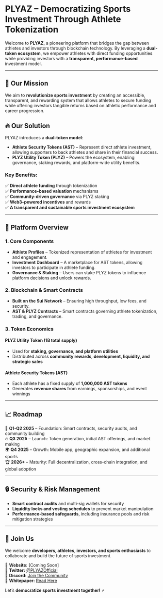 # PLYAZ – Democratizing Sports Investment Through Athlete Tokenization  

Welcome to **PLYAZ**, a pioneering platform that bridges the gap between athletes and investors through blockchain technology. By leveraging a **dual-token ecosystem**, we empower athletes with direct funding opportunities while providing investors with a **transparent, performance-based** investment model.

---

## 🌟 Our Mission  
We aim to **revolutionize sports investment** by creating an accessible, transparent, and rewarding system that allows athletes to secure funding while offering investors tangible returns based on athletic performance and career progression.

## 🔥 Our Solution  
PLYAZ introduces a **dual-token model**:  

- **Athlete Security Tokens (AST)** – Represent direct athlete investment, allowing supporters to back athletes and share in their financial success.  
- **PLYZ Utility Token (PLYZ)** – Powers the ecosystem, enabling governance, staking rewards, and platform-wide utility benefits.

### Key Benefits:
✅ **Direct athlete funding** through tokenization  
✅ **Performance-based valuation** mechanisms  
✅ **Community-driven governance** via PLYZ staking  
✅ **Web3-powered incentives** and rewards  
✅ **A transparent and sustainable sports investment ecosystem**  

---

## 🚀 Platform Overview  

### **1. Core Components**
- **Athlete Profiles** – Tokenized representation of athletes for investment and engagement.  
- **Investment Dashboard** – A marketplace for AST tokens, allowing investors to participate in athlete funding.  
- **Governance & Staking** – Users can stake PLYZ tokens to influence platform decisions and unlock rewards.  

### **2. Blockchain & Smart Contracts**
- **Built on the Sui Network** – Ensuring high throughput, low fees, and security.  
- **AST & PLYZ Contracts** – Smart contracts governing athlete tokenization, trading, and governance.  

### **3. Token Economics**
#### **PLYZ Utility Token (1B total supply)**
- Used for **staking, governance, and platform utilities**  
- Distributed across **community rewards, development, liquidity, and strategic sales**  

#### **Athlete Security Tokens (AST)**
- Each athlete has a fixed supply of **1,000,000 AST tokens**  
- Generates **revenue shares** from earnings, sponsorships, and event winnings  

---

## 📈 Roadmap  
🚀 **Q1-Q2 2025** – Foundation: Smart contracts, security audits, and community building  
🔥 **Q3 2025** – Launch: Token generation, initial AST offerings, and market making  
🌍 **Q4 2025** – Growth: Mobile app, geographic expansion, and additional sports  
🏆 **2026+** – Maturity: Full decentralization, cross-chain integration, and global adoption  

---

## 🔒 Security & Risk Management  
- **Smart contract audits** and multi-sig wallets for security  
- **Liquidity locks and vesting schedules** to prevent market manipulation  
- **Performance-based safeguards**, including insurance pools and risk mitigation strategies  

---

## 🤝 Join Us  
We welcome **developers, athletes, investors, and sports enthusiasts** to collaborate and build the future of sports investment.  

🔗 **Website:** [Coming Soon]  
📢 **Twitter:** [@PLYAZOfficial](#)  
💬 **Discord:** [Join the Community](#)  
📄 **Whitepaper:** [Read Here](#)  

Let’s **democratize sports investment together!** ⚡  
